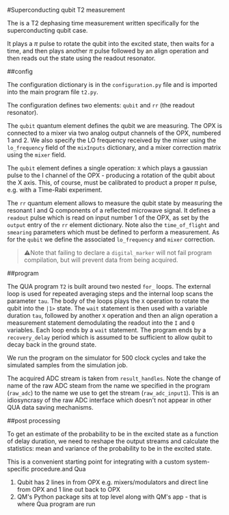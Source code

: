 #Superconducting qubit T2 measurement

The is a T2 dephasing time measurement written specifically for the superconducting qubit case.

It plays a $\pi$ pulse to rotate the qubit into the excited state, then waits for a time, and then plays another $\pi$ pulse followed by an align operation and then reads out the state using the readout resonator.

##config

The configuration dictionary is in the `configuration.py` file and is imported into the main program file `t2.py`.

The configuration defines two elements: `qubit` and `rr` (the readout resonator).

The `qubit` quantum element defines the qubit we are measuring. The OPX is connected to a mixer via two analog output channels of the OPX, numbered 1 and 2. We also specify the LO frequency received by the mixer using the `lo_frequency` field of the `mixInputs` dictionary, and a mixer correction matrix using the `mixer` field.

The `qubit` element defines a single operation: `X` which plays a gaussian pulse to the I channel of the OPX - producing a rotation of the qubit about the X axis. This, of course, must be calibrated to product a proper $\pi$ pulse, e.g. with a Time-Rabi experiment.

The `rr` quantum element allows to measure the qubit state by measuring the resonant I and Q components of a reflected microwave signal. It defines a `readout` pulse which is read on input number 1 of the OPX, as set by the `output` entry of the `rr` element dictionary. Note also the `time_of_flight` and `smearing` parameters which must be defined to perform a measurement. As for the `qubit` we define the associated `lo_frequency` and `mixer` correction.

> ⚠️Note that failing to declare a `digital_marker` will not fail program compilation, but will prevent data from being acquired.

##program

The QUA program `T2` is built around two nested `for_` loops. The external loop is used for repeated averaging steps and the internal loop scans the parameter `tau`. The body of the loops plays the `X` operation to rotate the qubit into the `|1>` state. The `wait` statement is then used with a variable duration `tau`, followed by another `X` operation and then an align operation a measurement statement demodulating the readout into the `I` and `Q` variables. Each loop ends by a `wait` statement. The program ends by a `recovery_delay` period which is assumed to be sufficient to allow qubit to decay back in the ground state.

We run the program on the simulator for 500 clock cycles and take the simulated samples from the simulation job.

The acquired ADC stream is taken from `result_handles`. Note the change of name of the raw ADC steam from the name we specified in the program (`raw_adc`) to the name we use to get the stream (`raw_adc_input1`). This is an idiosyncrasy of the raw ADC interface which doesn't not appear in other QUA data saving mechanisms.

##post processing

To get an estimate of the probability to be in the excited state as a function of delay duration, we need to reshape the output streams and calculate the statistics: mean and variance of the probability to be in the excited state.

This is a convenient starting point for integrating with a custom system-specific procedure.and Qua

1. Qubit has 2 lines in from OPX e.g. mixers/modulators and direct line from OPX and 1 line out back to OPX
2. QM's Python package sits at top level along with QM's app - that is where Qua program are run